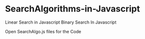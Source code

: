 # SearchAlgorithms-in-Javascript

Linear Search in Javascript
Binary Search In Javascript

Open SearchAlgo.js files for the Code
